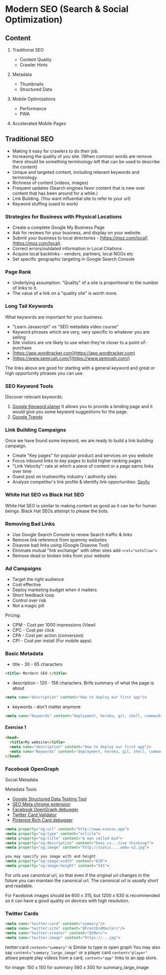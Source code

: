 # Modern SEO (Search & Social Optimization)

## Content

1. Traditional SEO
   - Content Quality
   - Crawler Hints

2. Metadata
   - Thumbnails
   - Structured Data

3. Mobile Optimizations
   - Performance
   - PWA

4. Accelerated Mobile Pages

## Traditional SEO

- Making it easy for crawlers to do their job.
- Increasing the quality of you site. (When common words are remove there should be something terminology left that can be used to describe the content)
- Unique and targeted content, including relevant keywords and terminology.
- Richness of content (videos, images)
- Frequent updates (Search engines favor content that is new over content that has been around for a while.)
- Link Building. (You want influential site to refer to your url)
- Keyword stuffing (used to work)

### Strategies for Business with Physical Locations

- Create a complete Google My Business Page
- Ask for reviews for your business, and display on your website.
- Submit your business to local directories - [https://moz.com/local](https://moz.com/local).
- Correct errors/outdated information in Local Citations
- Acquire local backlinks - vendors, partners, local NGOs etc
- Set specific geographic targeting in Google Search Console

### Page Rank

- Underlying assumption: "Quality" of a site is proportional to the number of links to it.
- The value of a link on a "quality site" is worth more.

### Long Tail Keywords

What keywords are important for your business.

- "Learn Javascript" vs "SEO metadata video course"
- Keyword phrases which are very, very specific to whatever you are selling
- Site visitors are ore likely to use when they're closer to a point-of-purchase
- [https://app.wordtracker.com](https://app.wordtracker.com)
- [https://www.semrush.com/](https://www.semrush.com/)

The links above are good for starting with a general keyword and great or high opportunity phrases you can use.

### SEO Keyword Tools

Discover relevant keywords:

1. [Google Keyword planer](https://adwords.google.com/ko/KeywordPlanner)
  It allows you to provide a lending page and it would give you some keyword suggestions for the page.
2. [Google Trends](https://trends.google.com)

### Link Building Campaigns

Once we have found some keyword, we are ready to build a link building campaign.

- Create "Key pages" for popular product and services on you website
- Focus inbound links to key pages to build higher ranking pages
- "Link Velocity": rate at which a piece of content or a page earns links over time
- Guest post on trustworthy industry / authority sites
- Analyze competitor's link profile & identify link opportunities: [Spyfu](https://sypfu.com)

### White Hat SEO vs Black Hat SEO

White Hat SEO is similar to making content as good as it can be for human beings. Black Hat SEOs attempt to please the bots.

### Removing Bad Links

- Use Google Search Console to renew Search traffic & links
- Remove link reference from spammy websites
- Disavow bad links using (Google Disavow Tool)
- Eliminate mutual "link exchange" with other sites add `<rel="nofollow">`
- Remove dead or broken links from your website

### Ad Campaigns

- Target the right audience
- Cost effective
- Deploy marketing budget when it matters
- Short feedback loop
- Control over risk
- Not a magic pill

Pricing:

- CPM - Cost per 1000 impressions (View)
- CPC - Cost per click
- CPA - Cost per action (conversion)
- CPI - Cost per install (For mobile apps)

### Basic Metadata

- title - 30 - 65 characters

```html
<title> Mordern SEO </title>
```

- description - 120 - 156 characters. Brife summary of what the page is about

```html
<meta name="description" content="How to deploy our first app"/>
```

- keywords - don't matter anymore

```html
<meta name="Keywords" content="deployment, heroku, git, shell, commands seo"/>
```

#### Exercise 1

```html
<head>
  <title>My website</title>
  <meta name="description" content="How to deploy our first app"/>
  <meta name="Keywords" content="deployment, heroku, git, shell, commands seo"/>
</head>
```

### Facebook OpenGraph

Social Metadata

Metadata Tools

- [Google Structured Data Testing Tool](https://search.google.com/structured-data/testing-tool)
- [SEO Meta chrome extension](http://www.seo-extension.com)
- [Facebook OpenGraph debugger](https://developers.facebook.com/tools/debug)
- [Twitter Card Validator](https://cards-dev.twitter.com/validator)
- [Pinterest Rich Card debugger](http://developers.pinterest.com/tools/url-debugger)

```html
<meta property="og:url" content="http://www.xxxxxx.app">
<meta property="og:type" content="article">
<meta property="og:title" content="A man called God">
<meta property="og:description" content="Does cu...tive thinking?">
<meta property="og:image" content="http://static....umbo-v2.jpg">

you may specify you image with and height
<meta property="og:image:width" content="620">
<meta property="og:image:height" content="541">
```

For urls use canonical url, so that even if the original url changes in the future you can maintain the canonical url. The canonical url is usually short and readable.

For Facebook images should be 600 x 315, but 1200 x 630 is recommended so it can have a good quality on devices with high resolution.

### Twitter Cards

```html
<meta name="twitter:card" content="summary"/> 
<meta name="twitter:site" content="@FrontEndMasters"/>
<meta name="twitter:creator" content="@1Marc">
<meta name="twitter:image" content="https://...jpg">
```

twitter:card `content="summary"` is Similar to type in open graph
You may also say `content="summary_large_image"` or a player card `content="player"` allows people play videos from a card, `content="app"` links to an app store.

for image:
150 x 150 for summary
560 x 300 for summary_large_image

